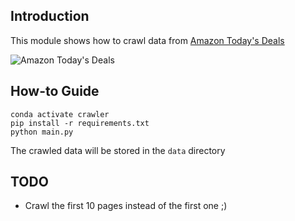 ## Introduction
This module shows how to crawl data from [Amazon Today's Deals](https://www.amazon.com/gp/goldbox)

![Amazon Today's Deals](imgs/deals.png)

## How-to Guide
```shell
conda activate crawler
pip install -r requirements.txt
python main.py
```
The crawled data will be stored in the `data` directory

## TODO
- Crawl the first 10 pages instead of the first one ;)